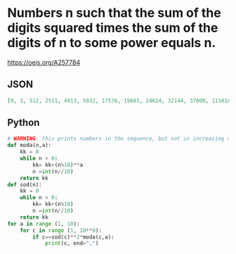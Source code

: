 # Numbers n such that the sum of the digits squared times the sum of the digits of n to some power equals n\.
https://oeis.org/A257784
## JSON
```JSON
[0, 1, 512, 2511, 4913, 5832, 17576, 19683, 24624, 32144, 37000, 111616, 382360, 415000, 420224, 2219400, 14041600, 16328000, 19300032, 30681423, 39203125, 62025728, 78535423, 186836625, 214292000, 432265248, 1120141312, 3479669440, 18529084125, 25342447725]
```
## Python
```Python
# WARNING: this prints numbers in the sequence, but not in increasing order.
def moda(n,a):
    kk = 0
    while n > 0:
        kk= kk+(n%10)**a
        n =int(n//10)
    return kk
def sod(n):
    kk = 0
    while n > 0:
        kk= kk+(n%10)
        n =int(n//10)
    return kk
for a in range (1, 10):
    for c in range (1, 10**8):
        if c==sod(c)**2*moda(c,a):
            print(c, end=",")
```
